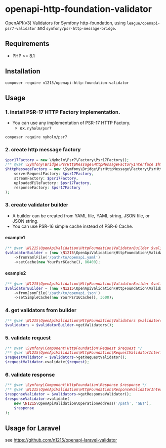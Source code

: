 # openapi-http-foundation-validator
OpenAPI(v3) Validators for Symfony http-foundation, using `league/openapi-psr7-validator` and `symfony/psr-http-message-bridge`.

## Requirements
- PHP >= 8.1

## Installation

```shell
composer require n1215/openapi-http-foundation-validator
```

## Usage

### 1. install PSR-17 HTTP Factory implementation.
- You can use any implementation of PSR-17 HTTP Factory.
  - ex. `nyholm/psr7`

```shell
composer require nyholm/psr7
```

### 2. create http message factory

```php
$psr17Factory = new \Nyholm\Psr7\Factory\Psr17Factory();
/** @var \Symfony\Bridge\PsrHttpMessage\HttpMessageFactoryInterface $httpMessageFactory */
$httpMessageFactory = new \Symfony\Bridge\PsrHttpMessage\Factory\PsrHttpFactory(
    serverRequestFactory: $psr17Factory,
    streamFactory: $psr17Factory,
    uploadedFileFactory: $psr17Factory,
    responseFactory: $psr17Factory
);
```

### 3. create validator builder

- A builder can be created from YAML file, YAML string, JSON file, or JSON string.
- You can use PSR-16 simple cache instead of PSR-6 Cache.

#### example1
```php
/** @var \N1215\OpenApiValidation\HttpFoundation\ValidatorBuilder $validatorBuilder */
$validatorBuilder = (new \N1215\OpenApiValidation\HttpFoundation\ValidatorBuilder($psr17Factory))
    ->fromYamlFile('/path/to/openapi.yaml')
    ->setCache(new YourPsr6Cache(), 86400);
```


#### example2
```php
/** @var \N1215\OpenApiValidation\HttpFoundation\ValidatorBuilder $validatorBuilder */
$validatorBuilder = (new \N1215\OpenApiValidation\HttpFoundation\ValidatorBuilder($psr17Factory))
    ->fromJsonFile('/path/to/openapi.json')
    ->setSimpleCache(new YourPsr16Cache(), 3600);
```

### 4. get validators from builder

```php
/** @var \N1215\OpenApiValidation\HttpFoundation\Validators $validators */
$validators = $validatorBuilder->getValidators();
```

### 5. validate request

```php
/** @var \Symfony\Component\HttpFoundation\Request $request */
/** @var \N1215\OpenApiValidation\HttpFoundation\RequestValidatorInterface $requestValidator */
$requestValidator = $validators->getRequestValidator();
$requestValidator->validate($request);
```

### 6. validate response

```php
/** @var \Symfony\Component\HttpFoundation\Response $response */
/** @var \N1215\OpenApiValidation\HttpFoundation\ResponseValidatorInterface $responseValidator */
$responseValidator = $validators->getResponseValidator();
$responseValidator->validate(
    new \N1215\OpenApiValidation\OperationAddress('/path', 'GET'),
    $response
);
```

## Usage for Laravel
see https://github.com/n1215/openapi-laravel-validator
